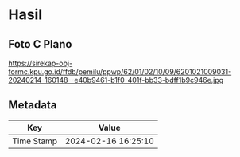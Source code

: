 # Hasil

## Foto C Plano

https://sirekap-obj-formc.kpu.go.id/ffdb/pemilu/ppwp/62/01/02/10/09/6201021009031-20240214-160148--e40b9461-b1f0-401f-bb33-bdff1b9c946e.jpg


## Metadata

| Key        | Value               |
| ---------- | ------------------- |
| Time Stamp | 2024-02-16 16:25:10 |



